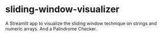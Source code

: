 # sliding-window-visualizer
A Streamlit app to visualize the sliding window technique on strings and numeric arrays.
And a Palindrome Checker.
